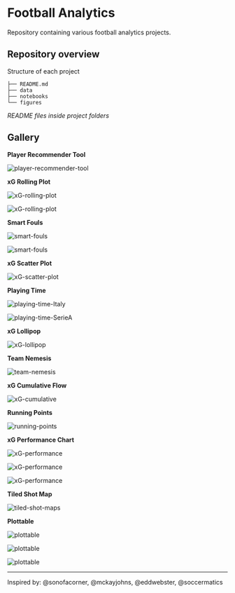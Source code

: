 # Football Analytics

Repository containing various football analytics projects.

## Repository overview

Structure of each project
```
├── README.md
├── data
├── notebooks
└── figures
```

_README files inside project folders_

## Gallery

**Player Recommender Tool**

![player-recommender-tool](/player-recommender/v2/figures/streamlit-recommender_tool_v2.gif)

**xG Rolling Plot**

![xG-rolling-plot](/xG-rolling-plot/ACMilan/figures/ACM-xG-rolling-plot.png)

![xG-rolling-plot](/xG-rolling-plot/LeedsUnited/figures/LEEDS-xG-rolling-plot.png)

**Smart Fouls**

![smart-fouls](/smart-fouls/figures/smart_fouls_players.png)

![smart-fouls](/smart-fouls/figures/smart_fouls_teams.png)

**xG Scatter Plot**

![xG-scatter-plot](/xG-scatter/figures/ACM-xG-scatter-plot.png)

**Playing Time**

![playing-time-Italy](playing-time/figures/euro2024-Italy-pt.png)

![playing-time-SerieA](playing-time/figures/SerieA_23-24-pt.png)

**xG Lollipop**

![xG-lollipop](/xG-lollipop/01-SerieA-2223/figures/serieA_2223_round1.png)

**Team Nemesis**

![team-nemesis](/team-nemesis/figures/team-nemesis-serieA.png)

**xG Cumulative Flow**

![xG-cumulative](/xG-cumulative/01-SerieA-2223/figures/140822_MilUdi-xG-cumulative.png)

**Running Points**

![running-points](/points-running/figures/pts-running_ACM-INT.png)

**xG Performance Chart**

![xG-performance](/xG-chart/01_30-SerieA-2122/figures/xG-SerieA_2122.png)

![xG-performance](/xG-chart/01_30-SerieA-2122/figures/xG-SerieA_2122-top7.png)

![xG-performance](/xG-chart/01_30-SerieA-2122/figures/xG-SerieA_2122-bottom6.png)

**Tiled Shot Map**

![tiled-shot-maps](/tiled-shot-maps/SerieA_2122/figures/07_SerieA_shots.png)

**Plottable**

![plottable](/plottable/figures/serieA_2324_MD30.png)

![plottable](/plottable/figures/serieB_2324_MD31.png)

![plottable](/plottable/figures/pl_2324_MD30.png)

---
Inspired by: @sonofacorner, @mckayjohns, @eddwebster, @soccermatics